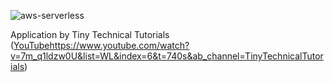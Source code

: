 ![aws-serverless](https://github.com/yusuffranklin/aws-serverless-terraform/assets/95396360/9d2dcf6c-bd7e-44e4-9fc8-63142648bc20)

Application by Tiny Technical Tutorials ([YouTube](https://www.youtube.com/watch?v=7m_q1ldzw0U&list=WL&index=6&t=740s&ab_channel=TinyTechnicalTutorials)https://www.youtube.com/watch?v=7m_q1ldzw0U&list=WL&index=6&t=740s&ab_channel=TinyTechnicalTutorials)
